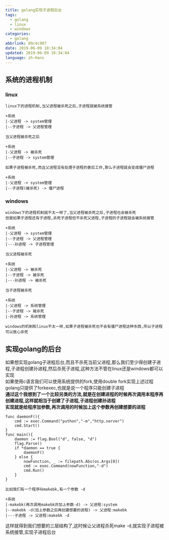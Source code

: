 ```yaml
---
title: golang实现子进程后台
tags:
  - golang
  - linux
  - windows
categories:
  - golang
abbrlink: 89c4c907
date: 2019-06-09 10:34:04
updated: 2019-06-09 10:34:04
language: zh-Hans
---
```

## 系统的进程机制

### linux

```none
linux下的进程机制,当父进程被杀死之后,子进程就被系统接管

+系统
|-父进程 -> system管理
|--子进程 -> 父进程管理

当父进程被杀死之后

+系统
|-父进程 -> 被杀死
|--子进程 -> system管理

如果子进程被杀死,而且父进程没有处理子进程的善后工作,那么子进程就会变成僵尸进程

+系统
|-父进程 -> system管理
|--子进程(被杀死) -> 僵尸进程  
```

<!--more-->
### windows

```none
windows下的进程机制就不太一样了,当父进程被杀死之后,子进程也会被杀死
但是如果子进程还有子进程,杀死子进程但不杀死父进程,子进程的子进程就会被系统接管

+系统
|-父进程 -> system管理
|--子进程 -> 父进程管理
|---孙进程 -> 子进程管理

当父进程被杀死

+系统
|-父进程 -> 被杀死
|--子进程 -> 被杀死  
|---孙进程 -> 被杀死

当子进程被杀死

+系统
|-父进程 -> 系统管理
|--子进程 -> 被杀死
|-孙进程 -> 系统管理

windows的机制和linux不太一样,如果子进程被杀死也不会有僵尸进程这种东西,所以子进程可以放心杀死
```

## 实现golang的后台

如果想实现golang子进程后台,而且不杀死当前父进程,那么我们至少得创建子进程,子进程创建孙进程,然后杀死子进程,这种方法不管在linux还是windows都可以实现  
如果使用c语言我们可以使用系统提供的fork,使用double fork实现上述过程  
golang只提供了forkexec,也就是说一个程序只能创建子进程  
**通过这个我想到了一个比较另类的方法,就是在创建进程的时候再次调用本程序再创建进程,这样就相当于创建了子进程,子进程创建孙进程**  
**实现就是给程序加参数,再次调用的时候加上这个参数再创建想要的进程**

```golang
func daemonF(){
    cmd := exec.Command("puthon","-m","http.server")
    cmd.Start()
}
func main(){
    daemon := flag.Bool("d", false, "d")
    flag.Parse()
    if *daemon == true {
        daemonF()
    } else {
        nowFunction, _ := filepath.Abs(os.Args[0])
        cmd := exec.Command(nowFunction,"-d")
        cmd.Run()
    }
}
```

```none
比如我们有一个程序叫makebk,有一个参数 -d

+系统
|-makebk(再次调用makebk并加上参数-d) -> 父进程:system
|--makebk -d(加上参数之后再创建想要的进程) -> 父进程:makebk
|---子进程 -> 父进程:makebk -d

```

这样就得到我们想要的三层结构了,这时候让父进程杀死make -d,就实现子进程被系统接管,实现子进程后台
